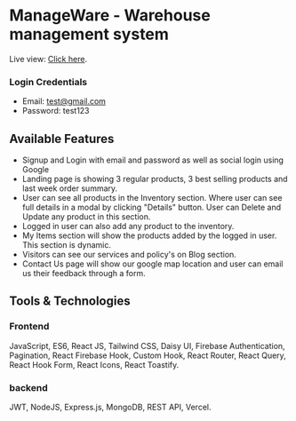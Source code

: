 # ManageWare - Warehouse management system

Live view: [Click here](https://manageware-40e96.web.app/).

### Login Credentials

* Email: test@gmail.com
* Password: test123

## Available Features

* Signup and Login with email and password as well as social login using Google
* Landing page is showing 3 regular products, 3 best selling products and last week order summary.
* User can see all products in the Inventory section. Where user can see full details in a modal by clicking "Details" button. User can Delete and Update any product in this section.
* Logged in user can also add any product to the inventory.
* My Items section will show the products added by the logged in user. This section is dynamic.
* Visitors can see our services and policy's on Blog section.
* Contact Us page will show our google map location and user can email us their feedback through a form.


## Tools & Technologies

### Frontend
JavaScript, ES6, React JS, Tailwind CSS, Daisy UI, Firebase Authentication, Pagination, React Firebase Hook, Custom Hook, React Router, React Query, React Hook Form, React Icons, React Toastify.


### backend
JWT, NodeJS, Express.js, MongoDB, REST API, Vercel.
